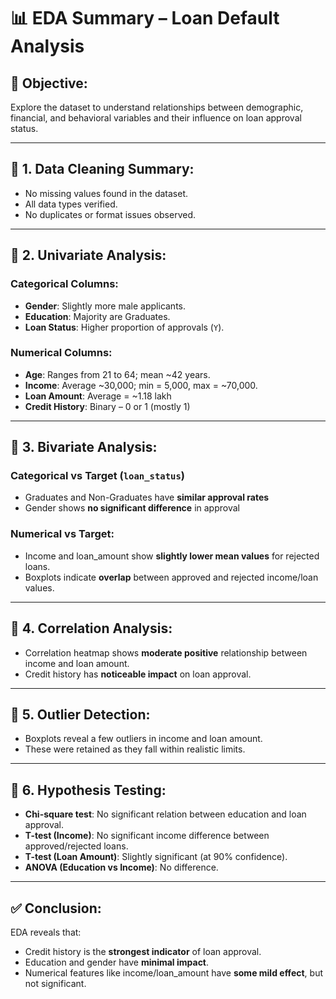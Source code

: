 # 📊 EDA Summary – Loan Default Analysis

## 🔹 Objective:
Explore the dataset to understand relationships between demographic, financial, and behavioral variables and their influence on loan approval status.

---

## 🔹 1. Data Cleaning Summary:
- No missing values found in the dataset.
- All data types verified.
- No duplicates or format issues observed.

---

## 🔹 2. Univariate Analysis:

### Categorical Columns:
- **Gender**: Slightly more male applicants.
- **Education**: Majority are Graduates.
- **Loan Status**: Higher proportion of approvals (`Y`).

### Numerical Columns:
- **Age**: Ranges from 21 to 64; mean ~42 years.
- **Income**: Average ~30,000; min = 5,000, max = ~70,000.
- **Loan Amount**: Average = ~1.18 lakh
- **Credit History**: Binary – 0 or 1 (mostly 1)

---

## 🔹 3. Bivariate Analysis:

### Categorical vs Target (`loan_status`)
- Graduates and Non-Graduates have **similar approval rates**
- Gender shows **no significant difference** in approval

### Numerical vs Target:
- Income and loan_amount show **slightly lower mean values** for rejected loans.
- Boxplots indicate **overlap** between approved and rejected income/loan values.

---

## 🔹 4. Correlation Analysis:
- Correlation heatmap shows **moderate positive** relationship between income and loan amount.
- Credit history has **noticeable impact** on loan approval.

---

## 🔹 5. Outlier Detection:
- Boxplots reveal a few outliers in income and loan amount.
- These were retained as they fall within realistic limits.

---

## 🔹 6. Hypothesis Testing:
- **Chi-square test**: No significant relation between education and loan approval.
- **T-test (Income)**: No significant income difference between approved/rejected loans.
- **T-test (Loan Amount)**: Slightly significant (at 90% confidence).
- **ANOVA (Education vs Income)**: No difference.

---

## ✅ Conclusion:
EDA reveals that:
- Credit history is the **strongest indicator** of loan approval.
- Education and gender have **minimal impact**.
- Numerical features like income/loan_amount have **some mild effect**, but not significant.

